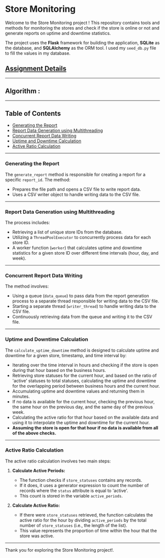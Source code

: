 # **Store Monitoring**

Welcome to the Store Monitoring project ! This repository contains tools and methods for monitoring the stores and check if the store is online or not and generate reports on uptime and downtime statistics.

The project uses the **Flask** framework for building the application, **SQLite** as the database, and **SQLAlchemy** as the ORM tool. I used my `seed_db.py` file to fill the values in my database.

## [Assignment Details](https://loopxyz.notion.site/Take-home-interview-Store-Monitoring-12664a3c7fdf472883a41457f0c9347d)

---

## **Algorithm :**
---

## **Table of Contents**

- [Generating the Report](#generating-the-report)
- [Report Data Generation using Multithreading](#report-data-generation-using-multithreading)
- [Concurrent Report Data Writing](#concurrent-report-data-writing)
- [Uptime and Downtime Calculation](#uptime-and-downtime-calculation)
- [Active Ratio Calculation](#active-ratio-calculation)

---

### **Generating the Report**

The `generate_report` method is responsible for creating a report for a specific `report_id`. The method:

- Prepares the file path and opens a CSV file to write report data.
- Uses a CSV writer object to handle writing data to the CSV file.

---

### **Report Data Generation using Multithreading**

The process includes:

- Retrieving a list of unique store IDs from the database.
- Utilizing a `ThreadPoolExecutor` to concurrently process data for each store ID.
- A worker function (`worker`) that calculates uptime and downtime statistics for a given store ID over different time intervals (hour, day, and week).

---

### **Concurrent Report Data Writing**

The method involves:

- Using a queue (`data_queue`) to pass data from the report generation process to a separate thread responsible for writing data to the CSV file.
- Starting a separate thread (`writer_thread`) to handle writing data to the CSV file.
- Continuously retrieving data from the queue and writing it to the CSV file.

---

### **Uptime and Downtime Calculation**

The `calculate_uptime_downtime` method is designed to calculate uptime and downtime for a given store, timestamp, and time interval by:

- Iterating over the time interval in hours and checking if the store is open during that hour based on the business hours.
- Retrieving store statuses for the current hour, and based on the ratio of 'active' statuses to total statuses, calculating the uptime and downtime for the overlapping period between business hours and the current hour.
- Accumulating uptime and downtime values and returning them in minutes.
- If no data is available for the current hour, checking the previous hour, the same hour on the previous day, and the same day of the previous week.
- Calculating the active ratio for that hour based on the available data and using it to interpolate the uptime and downtime for the current hour.
- **Assuming the store is open for that hour if no data is available from all of the above checks.**

---

### **Active Ratio Calculation**

The active ratio calculation involves two main steps:

1. **Calculate Active Periods:**
    - The function checks if `store_statuses` contains any records.
    - If it does, it uses a generator expression to count the number of records where the `status` attribute is equal to 'active'.
    - This count is stored in the variable `active_periods`.

2. **Calculate Active Ratio:**
    - If there were `store_statuses` retrieved, the function calculates the active ratio for the hour by dividing `active_periods` by the total number of `store_statuses` (i.e., the length of the list).
    - This value represents the proportion of time within the hour that the store was active.

---

Thank you for exploring the Store Monitoring project!.
